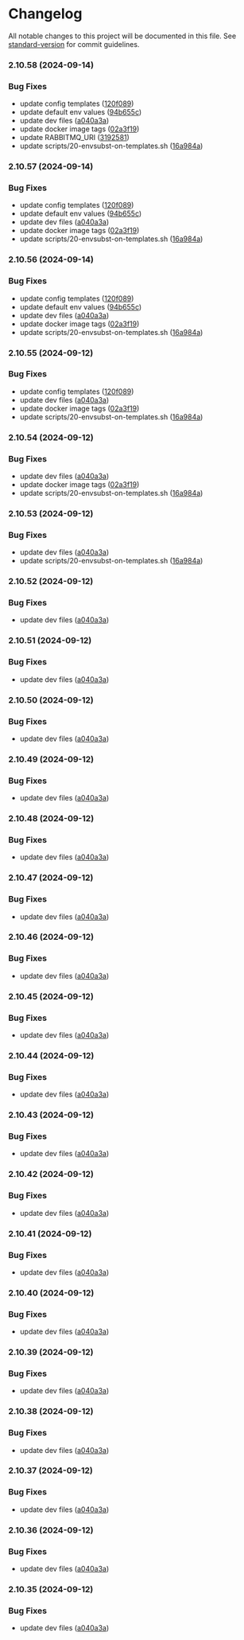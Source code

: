 # Changelog

All notable changes to this project will be documented in this file. See [standard-version](https://github.com/conventional-changelog/standard-version) for commit guidelines.

### 2.10.58 (2024-09-14)


### Bug Fixes

* update config templates ([120f089](https://github.com/robertbruno/pgnotify-rabbitmq/commit/120f0896ee208d1d365c0e4ae37bbdc08a661a61))
* update default env values ([94b655c](https://github.com/robertbruno/pgnotify-rabbitmq/commit/94b655c365c26f6b7db3c4b2da6377fae30285e3))
* update dev files ([a040a3a](https://github.com/robertbruno/pgnotify-rabbitmq/commit/a040a3af679bc9963c61a461059a050b78ac2fa4))
* update docker image tags ([02a3f19](https://github.com/robertbruno/pgnotify-rabbitmq/commit/02a3f19c89196087832928791f5ad8bc72ed8422))
* update RABBITMQ_URI ([3192581](https://github.com/robertbruno/pgnotify-rabbitmq/commit/31925811caf93727e782991ce46d36285ee4e5bb))
* update scripts/20-envsubst-on-templates.sh ([16a984a](https://github.com/robertbruno/pgnotify-rabbitmq/commit/16a984ab3cfc07f2b2532ed7126b45d1ccda1b46))

### 2.10.57 (2024-09-14)


### Bug Fixes

* update config templates ([120f089](https://github.com/robertbruno/pgnotify-rabbitmq/commit/120f0896ee208d1d365c0e4ae37bbdc08a661a61))
* update default env values ([94b655c](https://github.com/robertbruno/pgnotify-rabbitmq/commit/94b655c365c26f6b7db3c4b2da6377fae30285e3))
* update dev files ([a040a3a](https://github.com/robertbruno/pgnotify-rabbitmq/commit/a040a3af679bc9963c61a461059a050b78ac2fa4))
* update docker image tags ([02a3f19](https://github.com/robertbruno/pgnotify-rabbitmq/commit/02a3f19c89196087832928791f5ad8bc72ed8422))
* update scripts/20-envsubst-on-templates.sh ([16a984a](https://github.com/robertbruno/pgnotify-rabbitmq/commit/16a984ab3cfc07f2b2532ed7126b45d1ccda1b46))

### 2.10.56 (2024-09-14)


### Bug Fixes

* update config templates ([120f089](https://github.com/robertbruno/pgnotify-rabbitmq/commit/120f0896ee208d1d365c0e4ae37bbdc08a661a61))
* update default env values ([94b655c](https://github.com/robertbruno/pgnotify-rabbitmq/commit/94b655c365c26f6b7db3c4b2da6377fae30285e3))
* update dev files ([a040a3a](https://github.com/robertbruno/pgnotify-rabbitmq/commit/a040a3af679bc9963c61a461059a050b78ac2fa4))
* update docker image tags ([02a3f19](https://github.com/robertbruno/pgnotify-rabbitmq/commit/02a3f19c89196087832928791f5ad8bc72ed8422))
* update scripts/20-envsubst-on-templates.sh ([16a984a](https://github.com/robertbruno/pgnotify-rabbitmq/commit/16a984ab3cfc07f2b2532ed7126b45d1ccda1b46))

### 2.10.55 (2024-09-12)


### Bug Fixes

* update config templates ([120f089](https://github.com/robertbruno/pgnotify-rabbitmq/commit/120f0896ee208d1d365c0e4ae37bbdc08a661a61))
* update dev files ([a040a3a](https://github.com/robertbruno/pgnotify-rabbitmq/commit/a040a3af679bc9963c61a461059a050b78ac2fa4))
* update docker image tags ([02a3f19](https://github.com/robertbruno/pgnotify-rabbitmq/commit/02a3f19c89196087832928791f5ad8bc72ed8422))
* update scripts/20-envsubst-on-templates.sh ([16a984a](https://github.com/robertbruno/pgnotify-rabbitmq/commit/16a984ab3cfc07f2b2532ed7126b45d1ccda1b46))

### 2.10.54 (2024-09-12)


### Bug Fixes

* update dev files ([a040a3a](https://github.com/robertbruno/pgnotify-rabbitmq/commit/a040a3af679bc9963c61a461059a050b78ac2fa4))
* update docker image tags ([02a3f19](https://github.com/robertbruno/pgnotify-rabbitmq/commit/02a3f19c89196087832928791f5ad8bc72ed8422))
* update scripts/20-envsubst-on-templates.sh ([16a984a](https://github.com/robertbruno/pgnotify-rabbitmq/commit/16a984ab3cfc07f2b2532ed7126b45d1ccda1b46))

### 2.10.53 (2024-09-12)


### Bug Fixes

* update dev files ([a040a3a](https://github.com/robertbruno/pgnotify-rabbitmq/commit/a040a3af679bc9963c61a461059a050b78ac2fa4))
* update scripts/20-envsubst-on-templates.sh ([16a984a](https://github.com/robertbruno/pgnotify-rabbitmq/commit/16a984ab3cfc07f2b2532ed7126b45d1ccda1b46))

### 2.10.52 (2024-09-12)


### Bug Fixes

* update dev files ([a040a3a](https://github.com/robertbruno/pgnotify-rabbitmq/commit/a040a3af679bc9963c61a461059a050b78ac2fa4))

### 2.10.51 (2024-09-12)


### Bug Fixes

* update dev files ([a040a3a](https://github.com/robertbruno/pgnotify-rabbitmq/commit/a040a3af679bc9963c61a461059a050b78ac2fa4))

### 2.10.50 (2024-09-12)


### Bug Fixes

* update dev files ([a040a3a](https://github.com/robertbruno/pgnotify-rabbitmq/commit/a040a3af679bc9963c61a461059a050b78ac2fa4))

### 2.10.49 (2024-09-12)


### Bug Fixes

* update dev files ([a040a3a](https://github.com/robertbruno/pgnotify-rabbitmq/commit/a040a3af679bc9963c61a461059a050b78ac2fa4))

### 2.10.48 (2024-09-12)


### Bug Fixes

* update dev files ([a040a3a](https://github.com/robertbruno/pgnotify-rabbitmq/commit/a040a3af679bc9963c61a461059a050b78ac2fa4))

### 2.10.47 (2024-09-12)


### Bug Fixes

* update dev files ([a040a3a](https://github.com/robertbruno/pgnotify-rabbitmq/commit/a040a3af679bc9963c61a461059a050b78ac2fa4))

### 2.10.46 (2024-09-12)


### Bug Fixes

* update dev files ([a040a3a](https://github.com/robertbruno/pgnotify-rabbitmq/commit/a040a3af679bc9963c61a461059a050b78ac2fa4))

### 2.10.45 (2024-09-12)


### Bug Fixes

* update dev files ([a040a3a](https://github.com/robertbruno/pgnotify-rabbitmq/commit/a040a3af679bc9963c61a461059a050b78ac2fa4))

### 2.10.44 (2024-09-12)


### Bug Fixes

* update dev files ([a040a3a](https://github.com/robertbruno/pgnotify-rabbitmq/commit/a040a3af679bc9963c61a461059a050b78ac2fa4))

### 2.10.43 (2024-09-12)


### Bug Fixes

* update dev files ([a040a3a](https://github.com/robertbruno/pgnotify-rabbitmq/commit/a040a3af679bc9963c61a461059a050b78ac2fa4))

### 2.10.42 (2024-09-12)


### Bug Fixes

* update dev files ([a040a3a](https://github.com/robertbruno/pgnotify-rabbitmq/commit/a040a3af679bc9963c61a461059a050b78ac2fa4))

### 2.10.41 (2024-09-12)


### Bug Fixes

* update dev files ([a040a3a](https://github.com/robertbruno/pgnotify-rabbitmq/commit/a040a3af679bc9963c61a461059a050b78ac2fa4))

### 2.10.40 (2024-09-12)


### Bug Fixes

* update dev files ([a040a3a](https://github.com/robertbruno/pgnotify-rabbitmq/commit/a040a3af679bc9963c61a461059a050b78ac2fa4))

### 2.10.39 (2024-09-12)


### Bug Fixes

* update dev files ([a040a3a](https://github.com/robertbruno/pgnotify-rabbitmq/commit/a040a3af679bc9963c61a461059a050b78ac2fa4))

### 2.10.38 (2024-09-12)


### Bug Fixes

* update dev files ([a040a3a](https://github.com/robertbruno/pgnotify-rabbitmq/commit/a040a3af679bc9963c61a461059a050b78ac2fa4))

### 2.10.37 (2024-09-12)


### Bug Fixes

* update dev files ([a040a3a](https://github.com/robertbruno/pgnotify-rabbitmq/commit/a040a3af679bc9963c61a461059a050b78ac2fa4))

### 2.10.36 (2024-09-12)


### Bug Fixes

* update dev files ([a040a3a](https://github.com/robertbruno/pgnotify-rabbitmq/commit/a040a3af679bc9963c61a461059a050b78ac2fa4))

### 2.10.35 (2024-09-12)


### Bug Fixes

* update dev files ([a040a3a](https://github.com/robertbruno/pgnotify-rabbitmq/commit/a040a3af679bc9963c61a461059a050b78ac2fa4))
